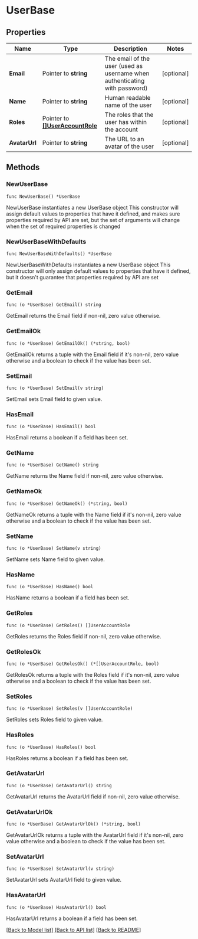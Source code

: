 # UserBase

## Properties

Name | Type | Description | Notes
------------ | ------------- | ------------- | -------------
**Email** | Pointer to **string** | The email of the user (used as username when authenticating with password) | [optional] 
**Name** | Pointer to **string** | Human readable name of the user | [optional] 
**Roles** | Pointer to [**[]UserAccountRole**](UserAccountRole.md) | The roles that the user has within the account | [optional] 
**AvatarUrl** | Pointer to **string** | The URL to an avatar of the user | [optional] 

## Methods

### NewUserBase

`func NewUserBase() *UserBase`

NewUserBase instantiates a new UserBase object
This constructor will assign default values to properties that have it defined,
and makes sure properties required by API are set, but the set of arguments
will change when the set of required properties is changed

### NewUserBaseWithDefaults

`func NewUserBaseWithDefaults() *UserBase`

NewUserBaseWithDefaults instantiates a new UserBase object
This constructor will only assign default values to properties that have it defined,
but it doesn't guarantee that properties required by API are set

### GetEmail

`func (o *UserBase) GetEmail() string`

GetEmail returns the Email field if non-nil, zero value otherwise.

### GetEmailOk

`func (o *UserBase) GetEmailOk() (*string, bool)`

GetEmailOk returns a tuple with the Email field if it's non-nil, zero value otherwise
and a boolean to check if the value has been set.

### SetEmail

`func (o *UserBase) SetEmail(v string)`

SetEmail sets Email field to given value.

### HasEmail

`func (o *UserBase) HasEmail() bool`

HasEmail returns a boolean if a field has been set.

### GetName

`func (o *UserBase) GetName() string`

GetName returns the Name field if non-nil, zero value otherwise.

### GetNameOk

`func (o *UserBase) GetNameOk() (*string, bool)`

GetNameOk returns a tuple with the Name field if it's non-nil, zero value otherwise
and a boolean to check if the value has been set.

### SetName

`func (o *UserBase) SetName(v string)`

SetName sets Name field to given value.

### HasName

`func (o *UserBase) HasName() bool`

HasName returns a boolean if a field has been set.

### GetRoles

`func (o *UserBase) GetRoles() []UserAccountRole`

GetRoles returns the Roles field if non-nil, zero value otherwise.

### GetRolesOk

`func (o *UserBase) GetRolesOk() (*[]UserAccountRole, bool)`

GetRolesOk returns a tuple with the Roles field if it's non-nil, zero value otherwise
and a boolean to check if the value has been set.

### SetRoles

`func (o *UserBase) SetRoles(v []UserAccountRole)`

SetRoles sets Roles field to given value.

### HasRoles

`func (o *UserBase) HasRoles() bool`

HasRoles returns a boolean if a field has been set.

### GetAvatarUrl

`func (o *UserBase) GetAvatarUrl() string`

GetAvatarUrl returns the AvatarUrl field if non-nil, zero value otherwise.

### GetAvatarUrlOk

`func (o *UserBase) GetAvatarUrlOk() (*string, bool)`

GetAvatarUrlOk returns a tuple with the AvatarUrl field if it's non-nil, zero value otherwise
and a boolean to check if the value has been set.

### SetAvatarUrl

`func (o *UserBase) SetAvatarUrl(v string)`

SetAvatarUrl sets AvatarUrl field to given value.

### HasAvatarUrl

`func (o *UserBase) HasAvatarUrl() bool`

HasAvatarUrl returns a boolean if a field has been set.


[[Back to Model list]](../README.md#documentation-for-models) [[Back to API list]](../README.md#documentation-for-api-endpoints) [[Back to README]](../README.md)


